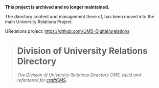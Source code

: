 **This project is archived and no longer maintained.**

The directory content and management there of, has been moved into the main University Relations Project.

URelations project: https://github.com/UMD-Digital/urelations

> # Division of University Relations Directory
>
> _The Division of University Relations Directory CMS, build and refactored for [craftCMS](https://craftcms.com/docs/4.x/)._
